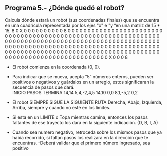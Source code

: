 ## Programa 5.- ¿Dónde quedó el robot?

Calcula dónde estará un robot (sus coordenadas finales) que se encuentra en una cuadrícula representada por los ejes "x" e "y “en una matriz de 15 * 15.
8	0	X	0	0	0	0	0	0	0	0	0	0	8	0
0	0	0	0	0	0	0	0	0	0	0	0	0	0	0
0	0	0	0	0	0	0	0	0	0	0	0	0	0	0
0	0	0	0	0	0	0	0	0	0	0	0	0	0	0
0	0	0	0	0	0	0	0	0	0	0	0	0	0	0
0	0	0	0	0	0	0	0	0	0	0	0	0	0	0
0	0	0	0	0	0	0	0	0	0	0	0	0	0	0
0	0	0	0	0	0	0	0	0	0	0	0	0	0	0
0	0	0	0	0	0	0	0	0	0	0	0	0	0	0
0	0	0	0	0	0	0	0	0	0	0	0	0	0	0
0	0	0	0	0	0	0	0	0	0	0	0	0	0	0
0	0	0	0	0	0	0	0	0	0	0	0	0	0	0
0	0	0	0	0	0	0	0	0	0	0	0	0	0	0
0	0	0	0	0	0	0	0	0	0	0	0	0	0	0
0	0	0	0	0	0	0	0	0	0	X	0	0	0	8

- El robot comienza en la coordenada (0, 0).
- Para indicar que se mueva, acepta “5” números enteros, pueden ser positivos o negativos y guárdalos en un arreglo, estos significaran la secuencia de pasos que dará.  
INICIO	PASOS	TERMINA
14,14	5,4,-2,4,5	14,10
0,0	8,1,-5,2	0,2

- El robot SIEMPRE SIGUE LA SIGUIENTE RUTA Derecha, Abajo, Izquierda, Arriba, siempre y cuando no esté en los límites. 
- Si esta en un LIMITE o Topa mientras camina, entonces los pasos faltantes de ese trayecto los dará en la siguiente indicación.  (D, B, I, A)
- Cuando sea numero negativo, retroceda sobre los mismos pasos que ya había recorrido, si faltan pasos los realizara en la dirección que te encuentras. 
-Deberá validar que el primero número ingresado, sea positivo


